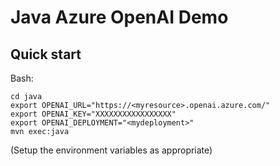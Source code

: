 # Java Azure OpenAI Demo

## Quick start

Bash:

```shell
cd java
export OPENAI_URL="https://<myresource>.openai.azure.com/"
export OPENAI_KEY="XXXXXXXXXXXXXXXXX"
export OPENAI_DEPLOYMENT="<mydeployment>"
mvn exec:java
```

(Setup the environment variables as appropriate)
